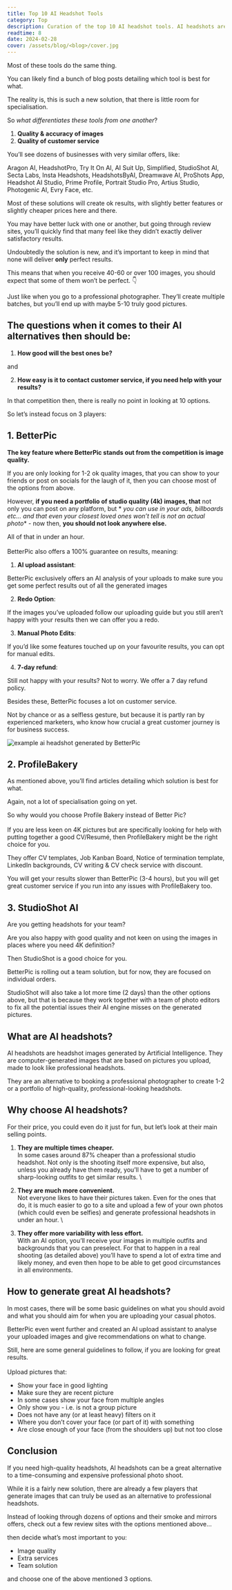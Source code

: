 ```yaml
---
title: Top 10 AI Headshot Tools
category: Top
description: Curation of the top 10 AI headshot tools. AI headshots are based on pictures you upload, made to look like professional headshots.
readtime: 8
date: 2024-02-28
cover: /assets/blog/<blog>/cover.jpg
---
```


Most of these tools do the same thing.

You can likely find a bunch of blog posts detailing which tool is best for what.

The reality is, this is such a new solution, that there is little room for specialisation.

So _what differentiates these tools from one another_?

1. **Quality & accuracy of images**
2. **Quality of customer service**

You’ll see dozens of businesses with very similar offers, like:

Aragon AI, HeadshotPro, Try It On AI, AI Suit Up, Simplified, StudioShot AI, Secta Labs, Insta Headshots, HeadshotsByAI,
Dreamwave AI, ProShots App, Headshot AI Studio, Prime Profile, Portrait Studio Pro, Artius Studio, Photogenic AI, Evry
Face, etc.

Most of these solutions will create ok results,
with slightly better features or slightly cheaper prices here and there.

You may have better luck with one or another, but going through review sites, you’ll quickly find that many feel like
they didn’t exactly deliver satisfactory results.

Undoubtedly the solution is new, and it’s important to keep in mind that none will deliver **only** perfect results.

This means that when you receive 40-60 or over 100 images, you should expect that some of them won’t be perfect. 👇

Just like when you go to a professional photographer. They’ll create multiple batches, but you’ll end up with maybe 5-10
truly good pictures.

## The questions when it comes to their AI alternatives then should be:

1. **How good will the best ones be?**

and

2. **How easy is it to contact customer service, if you need help with your results?**

In that competition then, there is really no point in looking at 10 options.

So let’s instead focus on 3 players:

## 1. BetterPic

**The key feature where BetterPic stands out from the competition is image quality.**

If you are only looking for 1-2 ok quality images, that you can show to your friends or post on socials for the laugh of
it, then you can choose most of the options from above.

However, **if you need a portfolio of studio quality (4k) images, that** not only you can post on any platform, but *
*you can use in your ads, billboards etc… and that even your closest loved ones won’t tell is not an actual photo** -
now then, **you should not look anywhere else.**

All of that in under an hour. \
\
BetterPic also offers a 100% guarantee on results, meaning:

1. **AI upload assistant**:

BetterPic exclusively offers an AI analysis of your uploads to make sure you get some perfect results out of all the
generated images

2. **Redo Option**:

If the images you’ve uploaded follow our uploading guide but you still aren’t happy with your results then we can offer
you a redo.

3. **Manual Photo Edits**:

If you’d like some features touched up on your favourite results, you can opt for manual edits.

4. **7-day refund**:

Still not happy with your results? Not to worry. We offer a 7 day refund policy.

Besides these, BetterPic focuses a lot on customer service.

Not by chance or as a selfless gesture, but because it is partly ran by experienced marketers, who know how crucial a
great customer journey is for business success.

![example ai headshot generated by BetterPic](https://www.betterpic.io/_vercel/image?url=/assets/blog/top-10-ai-headshot-tools/cover.jpg&w=768&q=70)

## 2. ProfileBakery

As mentioned above, you’ll find articles detailing which solution is best for what.

Again, not a lot of specialisation going on yet.

So why would you choose Profile Bakery instead of Better Pic? \
\
If you are less keen on 4K pictures but are specifically looking for help with putting together a good CV/Resumé, then
ProfileBakery might be the right choice for you.

They offer CV templates, Job Kanban Board, Notice of termination template, LinkedIn backgrounds, CV writing & CV check
service with discount.

You will get your results slower than BetterPic (3-4 hours), but you will get great customer service if you run into any
issues with ProfileBakery too.

## 3. StudioShot AI

Are you getting headshots for your team?

Are you also happy with good quality and not keen on using the images in places where you need 4K definition?

Then StudioShot is a good choice for you.

BetterPic is rolling out a team solution, but for now, they are focused on individual orders.

StudioShot will also take a lot more time (2 days) than the other options above, but that is because they work together
with a team of photo editors to fix all the potential issues their AI engine misses on the generated pictures.

## What are AI headshots?

AI headshots are headshot images generated by Artificial Intelligence. They are computer-generated images that are based
on pictures you upload, made to look like professional headshots.

They are an alternative to booking a professional photographer to create 1-2 or a portfolio of high-quality,
professional-looking headshots.

## Why choose AI headshots?

For their price, you could even do it just for fun, but let’s look at their main selling points.

1. **They are multiple times cheaper.** \
   In some cases around 87% cheaper than a professional studio headshot. Not only is the shooting itself more expensive,
   but also, unless you already have them ready, you’ll have to get a number of sharp-looking outfits to get similar
   results. \

2. **They are much more convenient.** \
   Not everyone likes to have their pictures taken. Even for the ones that do, it is much easier to go to a site and
   upload a few of your own photos (which could even be selfies) and generate professional headshots in under an hour. \

3. **They offer more variability with less effort.**  \
   With an AI option, you’ll receive your images in multiple outfits and backgrounds that you can preselect. For that
   to happen in a real shooting (as detailed above) you’ll have to spend a lot of extra time and likely money, and even
   then hope to be able to get good circumstances in all environments.

## How to generate great AI headshots?

In most cases, there will be some basic guidelines on what you should avoid and what you should aim for when you are
uploading your casual photos.

BetterPic even went further and created an AI upload assistant to analyse your uploaded images and give recommendations
on what to change.

Still, here are some general guidelines to follow, if you are looking for great results. \
\
Upload pictures that:

* Show your face in good lighting
* Make sure they are recent picture
* In some cases show your face from multiple angles
* Only show you - i.e. is not a group picture
* Does not have any (or at least heavy) filters on it
* Where you don’t cover your face (or part of it) with something
* Are close enough of your face (from the shoulders up) but not too close

## Conclusion

If you need high-quality headshots, AI headshots can be a great alternative to a time-consuming and expensive
professional photo shoot.

While it is a fairly new solution, there are already a few players that generate images that can truly be used as an
alternative to professional headshots.

Instead of looking through dozens of options and their smoke and mirrors offers, check out a few review sites with the
options mentioned above…

then decide what’s most important to you:

* Image quality
* Extra services
* Team solution

and choose one of the above mentioned 3 options.
